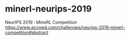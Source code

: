 # minerl-neurips-2019
NeurIPS 2019 : MineRL Competition https://www.aicrowd.com/challenges/neurips-2019-minerl-competition#abstract
